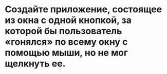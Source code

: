 # Создайте приложение, состоящее из окна с одной кнопкой, за которой бы пользователь «гонялся» по всему окну с помощью мыши, но не мог щелкнуть ее.